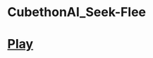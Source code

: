 # CubethonAI_Seek-Flee
<div>
 
  # [Play](https://samebaker.github.io/CubethonAI_Seek-Flee/)
</div>
